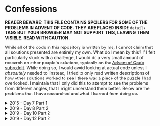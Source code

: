 # Confessions

**READER BEWARE: THIS FILE CONTAINS SPOILERS FOR SOME OF THE PROBLEMS IN ADVENT OF CODE.
THEY ARE PLACED INSIDE** `details` **TAGS BUT YOUR BROWSER MAY NOT SUPPORT THIS, LEAVING THEM VISIBLE.
READ WITH CAUTION.**

While all of the code in this repository is written by me, I cannot claim that all solutions presented are entirely my own.
What do I mean by this?
If I felt particularly stuck with a challenge, I would do a very small amount of research on other people's solutions, typically on the [Advent of Code subreddit](https://old.reddit.com/r/adventofcode).
While doing so, I would avoid looking at actual code unless I *absolutely* needed to.
Instead, I tried to only read written descriptions of how other solutions worked to see I there was a piece of the puzzle I had overlooked.
I maintain that I only did this to attempt to see the problems from different angles, that I might understand them better.
Below are the problems that I have researched and what I learned from doing so.

<details>
	<summary>2015 - Day 7 Part 1</summary>
	My first major leap in progress came after I realised I could use a similar approach for this problem as I did for 2019 Day 6.
	After I implemented the hash in Ruby I ran the program, but it seemed to be taking longer than it should.
	I suspected that I was dealing with circular dependancies, as the input data is essentially a directional graph.
	I was very frustrated at this and decided to search for answers when I came across the old Daily Solutions Megathread on the subreddit.
	There I learned that after calculating a wire's value, I could replace the expression to calculate the value in the hash with the expression's result.
	I implemented this and it worked.
	After doing some more research after the fact, it seems that I was not the only person who ran into this problem.
</details>

<details>
	<summary>2019 - Day 8 Part 2</summary>
	I intially found this problem to be worded problematically, as the phrase <q cite="https://adventofcode.com/2019/day/8">What message is produced after decoding your image?</q> is somewhat vague.
	This question does not give any sort of indication as to what kind of message is being sent.
	One could only infer that it could fit in a black-and-white bitmap of size 25x6.
	This lack of information made it troublesome to debug my solution.
	I was confident that the process I had devised would work, but I wasn't getting anything meaningful when I ran my code.
	After checking the subreddit, I saw some example outputs and realised what the problem was.
	The height of the example solutions I saw was 6, which was also stated in the proble, description.
	However, I had declared the height to be 8 in my code.
	I changed this to 6 and the output was much more legible, as well as providing the correct solution.
</details>

<details>
	<summary>2019 - Day 10 Part 2</summary>
	I tired looking at a lot of clues for this one, but none of them were able to help me.
	Out of desperation, I eventually tried changing the index offset to be calculated from `Math::PI` instead of `Math::PI/2`.
	I found this unusual, since in the standard was of measuring angles in mathematics, 'straight up' or 0 degrees in the puzzle <em>should</em> be equal to half-pi radians.
	A short while later, I realised my function for calculating angles was incorrect.
	I was calling the `Math.atan2` method by passing the `x` value before the `y` value.
	There were two things wrong with this.
	The first is that `Math.atan2` takes the `y` value <em>before</em> the `x` value.
	The second was that, because the program exists in a space with an inverted y-axis, the y value needed to be negated for the formula to work.
	I made these changes and changed the offset angle back to `Math::PI / 2` and it worked.
</details>

<details>
	<summary>2019 - Day 12 Part 2</summary>
	Many people had trouble with this day, myself included.
	I did not figure out the LCM trick own my own, though my approach before I learned it was along the same lines.
	I also wondered if my input's answer was simply too large to compute, so I downloaded someone else's solution to see if there was a feasable answer; there was.
	I eventually figured out the two parts of keeping track of previous states of the axes.
	The first was to simply compare the first and last elements of the array, leaving the period as the size of the array minus one.
	The second was to store hashes of the states of positions AND velocities.
	Overall, I looked up more than I'm proud to admit for this challenge and feel unworthy of its star.
</details>

